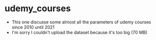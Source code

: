 # udemy_courses
- This one discusse some almost all the parameters of udemy courses since 2010 until 2021
- I'm sorry I couldn't upload the dataset because it's too big (70 MB)
